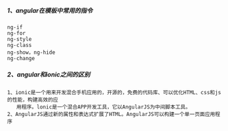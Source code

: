 ##### 1、angular在模板中常用的指令

```
ng-if
ng-for
ng-style
ng-class
ng-show，ng-hide
ng-change
```

##### 2、angular和ionic之间的区别

```
1、ionic是一个用来开发混合手机应用的，开源的，免费的代码库、可以优化HTML、css和js的性能，构建高效的应
   用程序。lonic是一个混合APP开发工具，它以AngularJS为中间脚本工具。
2、AngularJS通过新的属性和表达式扩展了HTML。AngularJS可以构建一个单一页面应用程序

```
